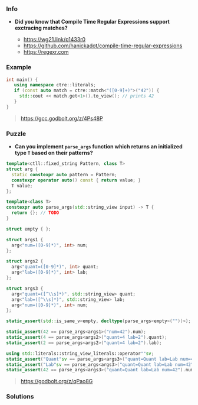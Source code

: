 ### Info

* **Did you know that Compile Time Regular Expressions support exctracing matches?**

  * https://wg21.link/p1433r0
  * https://github.com/hanickadot/compile-time-regular-expressions
  * https://regexr.com

### Example

```cpp
int main() {
   using namespace ctre::literals;
   if (const auto match = ctre::match<"([0-9]+)">("42")) {
     std::cout << match.get<1>().to_view(); // prints 42
   }
}
```

> https://gcc.godbolt.org/z/4Ps48P

### Puzzle

* **Can you implement `parse_args` function which returns an initialized type `T` based on their patterns?**

```cpp
template<ctll::fixed_string Pattern, class T>
struct arg {
  static constexpr auto pattern = Pattern;
  constexpr operator auto() const { return value; }
  T value;
};

template<class T>
constexpr auto parse_args(std::string_view input) -> T {
  return {}; // TODO
}

struct empty { };

struct args1 {
  arg<"num=([0-9]*)", int> num;
};

struct args2 {
  arg<"quant=([0-9]*)", int> quant;
  arg<"lab=([0-9]*)", int> lab;
};

struct args3 {
  arg<"quant=([^\\s]*)", std::string_view> quant;
  arg<"lab=([^\\s]*)", std::string_view> lab;
  arg<"num=([0-9]*)", int> num;
};

static_assert(std::is_same_v<empty, decltype(parse_args<empty>(""))>);

static_assert(42 == parse_args<args1>("num=42").num);
static_assert(4 == parse_args<args2>("quant=4 lab=2").quant);
static_assert(2 == parse_args<args2>("quant=4 lab=2").lab);

using std::literals::string_view_literals::operator""sv;
static_assert("Quant"sv == parse_args<args3>("quant=Quant lab=Lab num=42").quant);
static_assert("Lab"sv == parse_args<args3>("quant=Quant lab=Lab num=42").lab);
static_assert(42 == parse_args<args3>("quant=Quant lab=Lab num=42").num);
```

> https://godbolt.org/z/qPao8G

### Solutions
